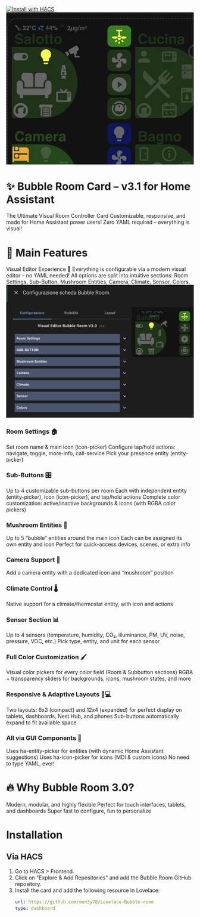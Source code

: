[![Install with HACS](https://img.shields.io/badge/HACS-Install-blue?style=for-the-badge&logo=home-assistant)](https://github.com/mon3y78/Lovelace-Bubble-room)
![Bubble Room](img/bubble-room-v3.png)
# ✨ Bubble Room Card – v3.1 for Home Assistant
The Ultimate Visual Room Controller Card
Customizable, responsive, and made for Home Assistant power users!
Zero YAML required – everything is visual!

# 🚀 Main Features
Visual Editor Experience 🎨
Everything is configurable via a modern visual editor – no YAML needed! All options are split into intuitive sections:
Room Settings, Sub-Button, Mushroom Entities, Camera, Climate, Sensor, Colors.
![Bubble Room](img/bubble-room-v3b.png)
### Room Settings 🏠
Set room name & main icon (icon-picker)
Configure tap/hold actions: navigate, toggle, more-info, call-service
Pick your presence entity (entity-picker)
### Sub-Buttons 🎛️
Up to 4 customizable sub-buttons per room
Each with independent entity (entity-picker), icon (icon-picker), and tap/hold actions
Complete color customization: active/inactive backgrounds & icons (with RGBA color pickers)
### Mushroom Entities 🍄
Up to 5 “bubble” entities around the main icon
Each can be assigned its own entity and icon
Perfect for quick-access devices, scenes, or extra info
### Camera Support 🎥
Add a camera entity with a dedicated icon and “mushroom” position
### Climate Control 🌡️
Native support for a climate/thermostat entity, with icon and actions
### Sensor Section 📊
Up to 4 sensors (temperature, humidity, CO₂, illuminance, PM, UV, noise, pressure, VOC, etc.)
Pick type, entity, and unit for each sensor
### Full Color Customization 🖌️
Visual color pickers for every color field (Room & Subbutton sections)
RGBA + transparency sliders for backgrounds, icons, mushroom states, and more
### Responsive & Adaptive Layouts 📱💻
Two layouts: 6x3 (compact) and 12x4 (expanded) for perfect display on tablets, dashboards, Nest Hub, and phones
Sub-buttons automatically expand to fit available space
### All via GUI Components 🧩
Uses ha-entity-picker for entities (with dynamic Home Assistant suggestions)
Uses ha-icon-picker for icons (MDI & custom icons)
No need to type YAML, ever!

# 🔥 Why Bubble Room 3.0?
Modern, modular, and highly flexible
Perfect for touch interfaces, tablets, and dashboards
Super fast to configure, fun to personalize

# Installation
## Via HACS
1. Go to HACS > Frontend.
2. Click on "Explore & Add Repositories" and add the Bubble Room GitHub repository.
3. Install the card and add the following resource in Lovelace:
     ```yaml
   url: https://github.com/mon3y78/Lovelace-Bubble-room
   type: dashboard
